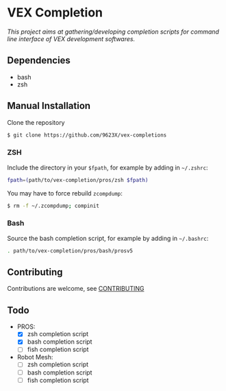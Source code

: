 # VEX Completion

*This project aims at gathering/developing completion scripts for command
line interface of VEX development softwares.*

## Dependencies

- bash
- zsh

## Manual Installation

Clone the repository

``` sh
$ git clone https://github.com/9623X/vex-completions
```

### ZSH

Include the directory in your `$fpath`, for example by adding in `~/.zshrc`:

``` sh
fpath=(path/to/vex-completion/pros/zsh $fpath)
```

You may have to force rebuild `zcompdump`:

``` sh
$ rm -f ~/.zcompdump; compinit
```

### Bash

Source the bash completion script, for example by adding in `~/.bashrc`:

``` sh
. path/to/vex-completion/pros/bash/prosv5
```

## Contributing

Contributions are welcome, see [CONTRIBUTING](./CONTRIBUTING.md)

## Todo

- PROS:
  - [x] zsh completion script
  - [x] bash completion script
  - [ ] fish completion script
- Robot Mesh:
  - [ ] zsh completion script
  - [ ] bash completion script
  - [ ] fish completion script
